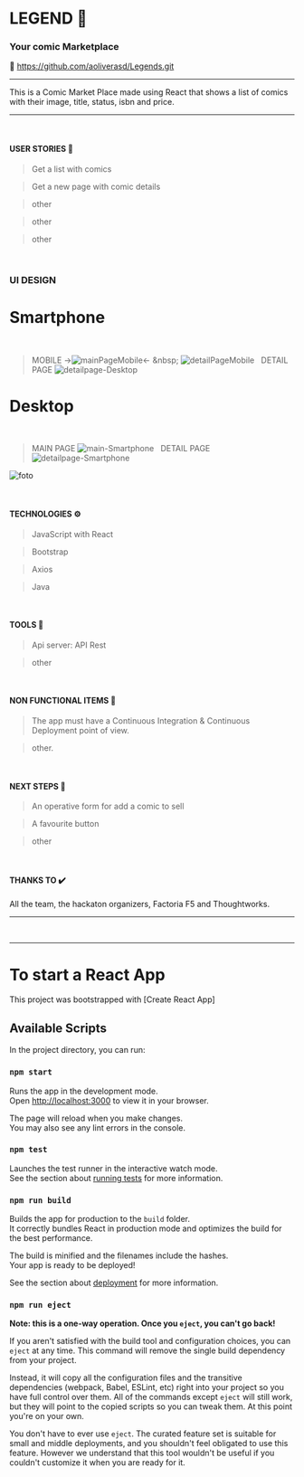 # LEGEND  🗽
### Your comic Marketplace

🔗 https://github.com/aoliverasd/Legends.git


------------
This is a Comic Market Place made using React that shows a list of comics with their image, title, status, isbn and price.

------------

&nbsp;

#### USER STORIES  📄

>Get a list with comics

>Get a new page with comic details

>other

>other

>other

&nbsp;

### UI DESIGN

# Smartphone
&nbsp;
>MOBILE
->![mainPageMobile](https://user-images.githubusercontent.com/...)<-
&nbsp;
![detailPageMobile](https://user-images.githubusercontent.com/....)
&nbsp;
>DETAIL PAGE
![detailpage-Desktop](https://user-images.githubusercontent.com/...)
&nbsp;

# Desktop
&nbsp;
>MAIN PAGE
![main-Smartphone](https://user-images.githubusercontent.com/...)
&nbsp;
>DETAIL PAGE
![detailpage-Smartphone](https://user-images.githubusercontent.com/...)

![foto](/src/images/BTF.jpg "la foto")

&nbsp;

#### TECHNOLOGIES ⚙️
>JavaScript with React

>Bootstrap

>Axios

>Java

&nbsp;

#### TOOLS 🔧
>Api server: API Rest

>other

&nbsp;

#### NON FUNCTIONAL ITEMS 🔘
>The app must have a Continuous Integration & Continuous Deployment point of view. 

>other.

&nbsp;

#### NEXT STEPS 👣
>An operative form for add a comic to sell

>A favourite button

>other

&nbsp;

#### THANKS TO ✔️
All the team, the hackaton organizers, Factoria F5 and Thoughtworks.



------------


&nbsp;


------------
# To start a React App

This project was bootstrapped with [Create React App]

## Available Scripts

In the project directory, you can run:

### `npm start`

Runs the app in the development mode.\
Open [http://localhost:3000](http://localhost:3000) to view it in your browser.

The page will reload when you make changes.\
You may also see any lint errors in the console.

### `npm test`

Launches the test runner in the interactive watch mode.\
See the section about [running tests](https://facebook.github.io/create-react-app/docs/running-tests) for more information.

### `npm run build`

Builds the app for production to the `build` folder.\
It correctly bundles React in production mode and optimizes the build for the best performance.

The build is minified and the filenames include the hashes.\
Your app is ready to be deployed!

See the section about [deployment](https://facebook.github.io/create-react-app/docs/deployment) for more information.

### `npm run eject`

**Note: this is a one-way operation. Once you `eject`, you can't go back!**

If you aren't satisfied with the build tool and configuration choices, you can `eject` at any time. This command will remove the single build dependency from your project.

Instead, it will copy all the configuration files and the transitive dependencies (webpack, Babel, ESLint, etc) right into your project so you have full control over them. All of the commands except `eject` will still work, but they will point to the copied scripts so you can tweak them. At this point you're on your own.

You don't have to ever use `eject`. The curated feature set is suitable for small and middle deployments, and you shouldn't feel obligated to use this feature. However we understand that this tool wouldn't be useful if you couldn't customize it when you are ready for it.